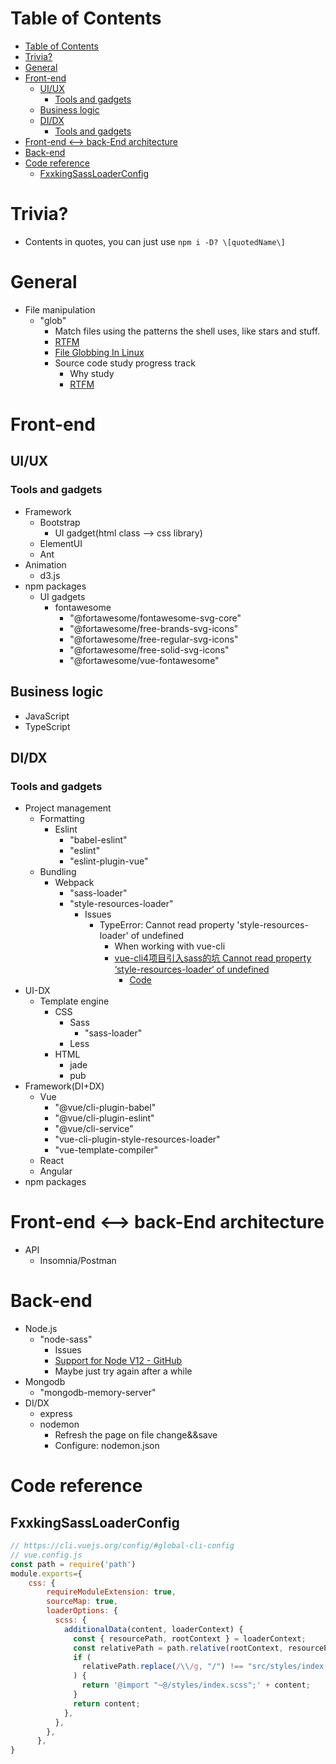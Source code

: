 # Table of Contents
- [Table of Contents](#table-of-contents)
- [Trivia?](#trivia)
- [General](#general)
- [Front-end](#front-end)
  - [UI/UX](#uiux)
    - [Tools and gadgets](#tools-and-gadgets)
  - [Business logic](#business-logic)
  - [DI/DX](#didx)
    - [Tools and gadgets](#tools-and-gadgets-1)
- [Front-end <--> back-End architecture](#front-end----back-end-architecture)
- [Back-end](#back-end)
- [Code reference](#code-reference)
  - [FxxkingSassLoaderConfig](#fxxkingsassloaderconfig)

# Trivia?
- Contents in quotes, you can just use `npm i -D? \[quotedName\]`


# General
- File manipulation
  - "glob"
    - Match files using the patterns the shell uses, like stars and stuff.
    - [RTFM](https://github.com/isaacs/node-glob)
    - [File Globbing In Linux](https://www.youtube.com/watch?v=hQyXuuBbCOo)
    - Source code study progress track
      - Why study
      - [RTFM](https://github.com/isaacs/node-glob)

# Front-end
## UI/UX
### Tools and gadgets
- Framework
  - Bootstrap
    - UI gadget(html class --> css library)
  - ElementUI
  - Ant
- Animation
  - d3.js
- npm packages
  - UI gadgets
    - fontawesome
      - "@fortawesome/fontawesome-svg-core"
      - "@fortawesome/free-brands-svg-icons"
      - "@fortawesome/free-regular-svg-icons"
      - "@fortawesome/free-solid-svg-icons"
      - "@fortawesome/vue-fontawesome"
## Business logic
- JavaScript
- TypeScript
## DI/DX
### Tools and gadgets
- Project management
  - Formatting
    - Eslint
      - "babel-eslint"
      - "eslint"
      - "eslint-plugin-vue"
  - Bundling
    - Webpack
      - "sass-loader"
      - "style-resources-loader"
        - Issues
          - TypeError: Cannot read property 'style-resources-loader' of undefined
            - When working with vue-cli
            - [vue-cli4项目引入sass的坑 Cannot read property ‘style-resources-loader‘ of undefined](https://blog.csdn.net/daxianghaoshuai/article/details/108375862)
              - [Code](#fxxkingsassloaderconfig)
- UI-DX
  - Template engine
    - CSS
      - Sass
        - "sass-loader"
      - Less
    - HTML
      - jade
      - pub
- Framework(DI+DX)
  - Vue
    - "@vue/cli-plugin-babel"
    - "@vue/cli-plugin-eslint"
    - "@vue/cli-service"
    - "vue-cli-plugin-style-resources-loader"
    - "vue-template-compiler"
  - React
  - Angular
- npm packages
# Front-end <--> back-End architecture
- API
  - Insomnia/Postman
# Back-end
- Node.js
  - "node-sass"
    - Issues
    - [Support for Node V12 - GitHub](https://github.com/sass/node-sass/issues/2632)
    - Maybe just try again after a while
- Mongodb
  - "mongodb-memory-server"
- DI/DX
  - express
  - nodemon
    - Refresh the page on file change&&save
    - Configure: nodemon.json



# Code reference
## FxxkingSassLoaderConfig
```javascript 
// https://cli.vuejs.org/config/#global-cli-config
// vue.config.js
const path = require('path')
module.exports={
    css: {
        requireModuleExtension: true,
        sourceMap: true,
        loaderOptions: {
          scss: {
            additionalData(content, loaderContext) {
              const { resourcePath, rootContext } = loaderContext;
              const relativePath = path.relative(rootContext, resourcePath);
              if (
                relativePath.replace(/\\/g, "/") !== "src/styles/index.scss"
              ) {
                return '@import "~@/styles/index.scss";' + content;
              }
              return content;
            },
          },
        },
      },
}
```